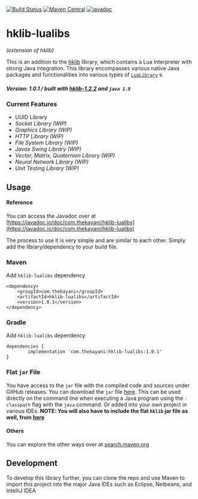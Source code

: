 [![Build Status](https://travis-ci.com/theKayani/hklib-lualibs.svg?branch=main)](https://travis-ci.com/github/theKayani/hklib-lualibs)
[![Maven Central](https://img.shields.io/maven-central/v/com.thekayani/hklib-lualibs.svg?label=Maven%20Central)](https://search.maven.org/search?q=g:%22com.thekayani%22%20AND%20a:%22hklib-lualibs%22)
[![javadoc](https://javadoc.io/badge2/com.thekayani/hklib-lualibs/javadoc.svg)](https://javadoc.io/doc/com.thekayani/hklib-lualibs)

# hklib-lualibs
_(extension of hklib)_

This is an addition to the [hklib](https://github.com/theKayani/hklib)
library, which contains a Lua Interpreter with strong Java
integration. This library encompasses various native Java packages and
functionalities into various types of [`LuaLibrary`](https://javadoc.io/doc/com.thekayani/hklib/latest/com/hk/lua/package-summary.html) s.

##### Version: 1.0.1 / _built with_ [_hklib-1.2.2_](https://mvnrepository.com/artifact/com.thekayani/hklib/1.2.2) _and_ `java 1.8`

### Current Features
- UUID Library
- _Socket Library (WIP)_
- _Graphics Library (WIP)_
- _HTTP Library (WIP)_
- _File System Library (WIP)_
- _Javax Swing Library (WIP)_
- _Vector, Matrix, Quaternion Library (WIP)_
- _Neural Network Library (WIP)_
- _Unit Testing Library (WIP)_

## Usage

#### Reference
You can access the Javadoc over at [https://javadoc.io/doc/com.thekayani/hklib-lualibs](https://javadoc.io/doc/com.thekayani/hklib-lualibs)

The process to use it is very simple and are similar to each other.
Simply add the library/dependency to your build file.

### Maven
Add `hklib-lualibs` dependency

    <dependency>
        <groupId>com.thekayani</groupId>
        <artifactId>hklib-lualibs</artifactId>
        <version>1.0.1</version>
    </dependency>

### Gradle
Add `hklib-lualibs` dependency

    dependencies {
	        implementation 'com.thekayani:hklib-lualibs:1.0.1'
	}

### Flat `jar` File
You have access to the `jar` file with the compiled code and sources under GitHub releases.
You can download the `jar` file [here](https://search.maven.org/artifact/com.thekayani/hklib-lualibs).
This can be used directly on the command line when executing a Java program using
the `-classpath` flag with the `java` command. Or added into your own project in various
IDEs. **NOTE: You will also have to include the flat `hklib` jar file as well, from [here](https://github.com/theKayani/hklib#flat-jar-file)**

#### Others
You can explore the other ways over at [search.maven.org](https://search.maven.org/artifact/com.thekayani/hklib-lualibs)

## Development

To develop this library further, you can clone the repo and use Maven to
import this project into the major Java IDEs such as Eclipse, Netbeans, and IntelliJ IDEA